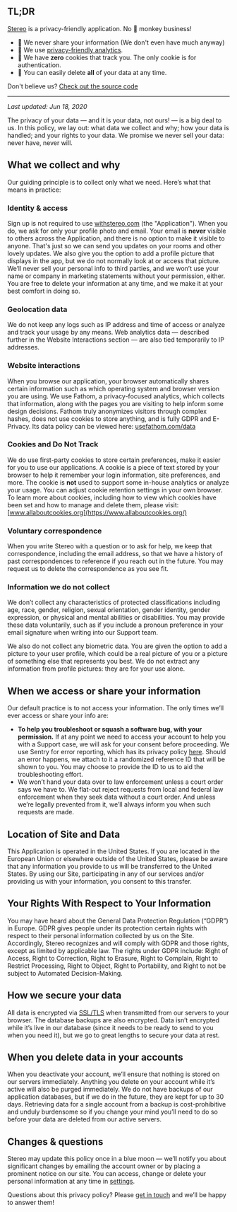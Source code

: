 ## TL;DR

[Stereo](/) is a privacy-friendly application. No 🙈 monkey business!

- 🤝 We never share your information (We don't even have much anyway)
- 💯 We use [privacy-friendly analytics](https://usefathom.com/).
- 🍪 We have **zero** cookies that track you. The only cookie is for authentication.
- 👻 You can easily delete **all** of your data at any time.

Don't believe us? [Check out the source code](https://github.com/hoangvvo/stereo-web)

---

*Last updated: Jun 18, 2020*

The privacy of your data — and it is your data, not ours! — is a big deal to us. In this policy, we lay out: what data we collect and why; how your data is handled; and your rights to your data. We promise we never sell your data: never have, never will.

## What we collect and why

Our guiding principle is to collect only what we need. Here’s what that means in practice:

### Identity & access

Sign up is not required to use [withstereo.com](/) (the "Application"). When you do, we ask for only your profile photo and email. Your email is **never** visible to others across the Application, and there is no option to make it visible to anyone. That&apos;s just so we can send you updates on your rooms and other lovely updates. We also give you the option to add a profile picture that displays in the app, but we do not normally look at or access that picture. We’ll never sell your personal info to third parties, and we won’t use your name or company in marketing statements without your permission, either. You are free to delete your information at any time, and we make it at your best comfort in doing so.

### Geolocation data

We do not keep any logs such as IP address and time of access or analyze and track your usage by any means. Web analytics data — described further in the Website Interactions section — are also tied temporarily to IP addresses.

### Website interactions

When you browse our application, your browser automatically shares certain information such as which operating system and browser version you are using. We use Fathom, a privacy-focused analytics, which collects that information, along with the pages you are visiting to help inform some design decisions. Fathom truly anonymizes visitors through complex hashes, does not use cookies to store anything, and is fully GDPR and E-Privacy. Its data policy can be viewed here: [usefathom.com/data](https://usefathom.com/data)

### Cookies and Do Not Track

We do use first-party cookies to store certain preferences, make it easier for you to use our applications. A cookie is a piece of text stored by your browser to help it remember your login information, site preferences, and more. The cookie is **not** used to support some in-house analytics or analyze your usage. You can adjust cookie retention settings in your own browser. To learn more about cookies, including how to view which cookies have been set and how to manage and delete them, please visit: [www.allaboutcookies.org](https://www.allaboutcookies.org/)

### Voluntary correspondence

When you write Stereo with a question or to ask for help, we keep that correspondence, including the email address, so that we have a history of past correspondences to reference if you reach out in the future. You may request us to delete the correspondence as you see fit.

### Information we do not collect

We don’t collect any characteristics of protected classifications including age, race, gender, religion, sexual orientation, gender identity, gender expression, or physical and mental abilities or disabilities. You may provide these data voluntarily, such as if you include a pronoun preference in your email signature when writing into our Support team.

We also do not collect any biometric data. You are given the option to add a picture to your user profile, which could be a real picture of you or a picture of something else that represents you best. We do not extract any information from profile pictures: they are for your use alone.

## When we access or share your information

Our default practice is to not access your information. The only times we’ll ever access or share your info are:

- **To help you troubleshoot or squash a software bug, with your permission.** If at any point we need to access your account to help you with a Support case, we will ask for your consent before proceeding. We use Sentry for error reporting, which has its privacy policy [here](https://sentry.io/privacy/). Should an error happens, we attach to it a randomized reference ID that will be shown to you. You may choose to provide the ID to us to aid the troubleshooting effort.
- We won’t hand your data over to law enforcement unless a court order says we have to. We flat-out reject requests from local and federal law enforcement when they seek data without a court order. And unless we’re legally prevented from it, we’ll always inform you when such requests are made.

## Location of Site and Data

This Application is operated in the United States. If you are located in the European Union or elsewhere outside of the United States, please be aware that any information you provide to us will be transferred to the United States. By using our Site, participating in any of our services and/or providing us with your information, you consent to this transfer.

## Your Rights With Respect to Your Information

You may have heard about the General Data Protection Regulation (“GDPR”) in Europe. GDPR gives people under its protection certain rights with respect to their personal information collected by us on the Site. Accordingly, Stereo recognizes and will comply with GDPR and those rights, except as limited by applicable law. The rights under GDPR include: Right of Access, Right to Correction, Right to Erasure, Right to Complain, Right to Restrict Processing, Right to Object, Right to Portability, and Right to not be subject to Automated Decision-Making.

## How we secure your data

All data is encrypted via [SSL/TLS](https://en.wikipedia.org/wiki/Transport_Layer_Security) when transmitted from our servers to your browser. The database backups are also encrypted. Data isn’t encrypted while it’s live in our database (since it needs to be ready to send to you when you need it), but we go to great lengths to secure your data at rest.

## When you delete data in your accounts

When you deactivate your account, we’ll ensure that nothing is stored on our servers immediately. Anything you delete on your account while it’s active will also be purged immediately. We do not have backups of our application databases, but if we do in the future, they are kept for up to 30 days. Retrieving data for a single account from a backup is cost-prohibitive and unduly burdensome so if you change your mind you’ll need to do so before your data are deleted from our active servers.

## Changes & questions

Stereo may update this policy once in a blue moon — we’ll notify you about significant changes by emailing the account owner or by placing a prominent notice on our site. You can access, change or delete your personal information at any time in [settings](/settings).

Questions about this privacy policy? Please [get in touch](/support) and we’ll be happy to answer them!
